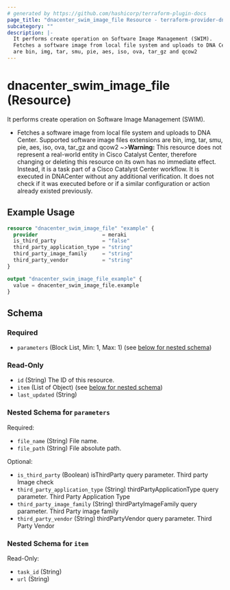 ```yaml
---
# generated by https://github.com/hashicorp/terraform-plugin-docs
page_title: "dnacenter_swim_image_file Resource - terraform-provider-dnacenter"
subcategory: ""
description: |-
  It performs create operation on Software Image Management (SWIM).
  Fetches a software image from local file system and uploads to DNA Center. Supported software image files extensions
  are bin, img, tar, smu, pie, aes, iso, ova, tar_gz and qcow2
---
```


# dnacenter_swim_image_file (Resource)

It performs create operation on Software Image Management (SWIM).

- Fetches a software image from local file system and uploads to DNA Center. Supported software image files extensions
are bin, img, tar, smu, pie, aes, iso, ova, tar_gz and qcow2
~>**Warning:**
This resource does not represent a real-world entity in Cisco Catalyst Center, therefore changing or deleting this resource on its own has no immediate effect.
Instead, it is a task part of a Cisco Catalyst Center workflow. It is executed in DNACenter without any additional verification. It does not check if it was executed before or if a similar configuration or action already existed previously.

## Example Usage

```terraform
resource "dnacenter_swim_image_file" "example" {
  provider                     = meraki
  is_third_party               = "false"
  third_party_application_type = "string"
  third_party_image_family     = "string"
  third_party_vendor           = "string"
}

output "dnacenter_swim_image_file_example" {
  value = dnacenter_swim_image_file.example
}
```

<!-- schema generated by tfplugindocs -->
## Schema

### Required

- `parameters` (Block List, Min: 1, Max: 1) (see [below for nested schema](#nestedblock--parameters))

### Read-Only

- `id` (String) The ID of this resource.
- `item` (List of Object) (see [below for nested schema](#nestedatt--item))
- `last_updated` (String)

<a id="nestedblock--parameters"></a>
### Nested Schema for `parameters`

Required:

- `file_name` (String) File name.
- `file_path` (String) File absolute path.

Optional:

- `is_third_party` (Boolean) isThirdParty query parameter. Third party Image check
- `third_party_application_type` (String) thirdPartyApplicationType query parameter. Third Party Application Type
- `third_party_image_family` (String) thirdPartyImageFamily query parameter. Third Party image family
- `third_party_vendor` (String) thirdPartyVendor query parameter. Third Party Vendor


<a id="nestedatt--item"></a>
### Nested Schema for `item`

Read-Only:

- `task_id` (String)
- `url` (String)
